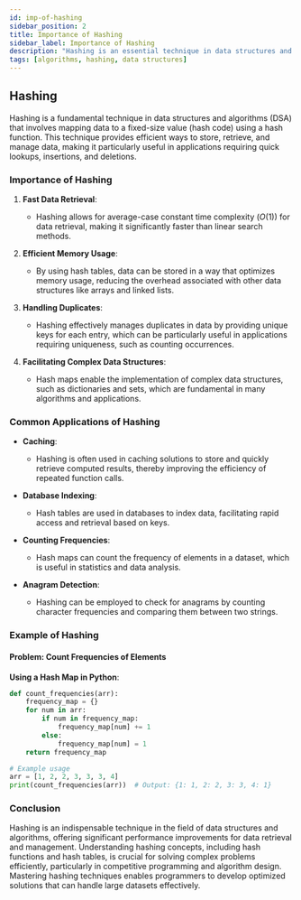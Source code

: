 ```yaml
---
id: imp-of-hashing
sidebar_position: 2
title: Importance of Hashing
sidebar_label: Importance of Hashing
description: "Hashing is an essential technique in data structures and algorithms used to optimize data retrieval, storage, and management through efficient key-value mapping."
tags: [algorithms, hashing, data structures]
---
```


## Hashing

Hashing is a fundamental technique in data structures and algorithms (DSA) that involves mapping data to a fixed-size value (hash code) using a hash function. This technique provides efficient ways to store, retrieve, and manage data, making it particularly useful in applications requiring quick lookups, insertions, and deletions.

### Importance of Hashing

1. **Fast Data Retrieval**:
   - Hashing allows for average-case constant time complexity $(O(1))$ for data retrieval, making it significantly faster than linear search methods.

2. **Efficient Memory Usage**:
   - By using hash tables, data can be stored in a way that optimizes memory usage, reducing the overhead associated with other data structures like arrays and linked lists.

3. **Handling Duplicates**:
   - Hashing effectively manages duplicates in data by providing unique keys for each entry, which can be particularly useful in applications requiring uniqueness, such as counting occurrences.

4. **Facilitating Complex Data Structures**:
   - Hash maps enable the implementation of complex data structures, such as dictionaries and sets, which are fundamental in many algorithms and applications.

### Common Applications of Hashing

- **Caching**:
  - Hashing is often used in caching solutions to store and quickly retrieve computed results, thereby improving the efficiency of repeated function calls.

- **Database Indexing**:
  - Hash tables are used in databases to index data, facilitating rapid access and retrieval based on keys.

- **Counting Frequencies**:
  - Hash maps can count the frequency of elements in a dataset, which is useful in statistics and data analysis.

- **Anagram Detection**:
  - Hashing can be employed to check for anagrams by counting character frequencies and comparing them between two strings.

### Example of Hashing

#### Problem: Count Frequencies of Elements

**Using a Hash Map in Python**:

```python
def count_frequencies(arr):
    frequency_map = {}
    for num in arr:
        if num in frequency_map:
            frequency_map[num] += 1
        else:
            frequency_map[num] = 1
    return frequency_map

# Example usage
arr = [1, 2, 2, 3, 3, 3, 4]
print(count_frequencies(arr))  # Output: {1: 1, 2: 2, 3: 3, 4: 1}
```

### Conclusion

Hashing is an indispensable technique in the field of data structures and algorithms, offering significant performance improvements for data retrieval and management. Understanding hashing concepts, including hash functions and hash tables, is crucial for solving complex problems efficiently, particularly in competitive programming and algorithm design. Mastering hashing techniques enables programmers to develop optimized solutions that can handle large datasets effectively.
